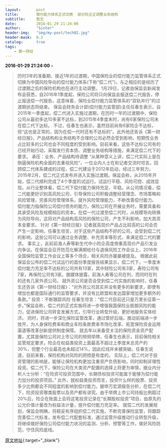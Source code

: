 ```yaml
---
layout:       post
title:        偿付能力体系正式切换  部分险企正调整业务结构
subtitle:     暂无
date:         2016-01-29 21:24:00
author:       "Sinter"
header-img:   "img/my-post/tech02.jpg"
header-mask:  0.3
catalog:      true
tags:
    - 第一财经
---
```


**2016-01-29 21:24:00**  **-**

> 历时3年的准备期、接近1年的过渡期，中国保险业的偿付能力监管体系正式切换为中国风险导向的偿付能力体系(下称“偿二代”)，与之相应的是经历了过渡期之后的保险机构也在进行主动调整。
1月29日，记者由保监会新闻发布会获悉，自2016年1季度起，保险公司将只向保监会报送偿二代报告，停止报送偿一代报告。这意味着，保险业偿付能力监管体系的“双轨并行”的过渡期状态将结束。
保监会财务会计部(偿付能力监管部)主任任春生表示，自2015年一季度起，偿二代进入实施过渡期，在历时一年的过渡期中，保险公司从最初多达10多家不达标，到2015年4季度末时，尚有6家保险公司未在偿二代下达标。
不过，任春生也表示，虽然目前尚有6家险企不达标，但“这也是正常的，因为在偿一代时还有不达标的”。此外他还告诉《第一财经日报》，产品结构和业务结构不合理的公司必然会受到影响，短期性业务占比较多的公司也会不同程度的受到影响。目前来看，这些不达标公司有的已经开始行动，采取发行资本债、调整业务结构等措施，来满足偿二代下的要求。
承压：业务、产品结构待调整
“从某种意义上讲，偿二代实际上是在倒逼保险机构全面的去重视风险”，一位业内人士在和记者交流时坦言。回顾偿二代体系建成的过程，偿二代建设于2012年启动，经过三年努力，2015年2月，偿二代正式发布并进入实施过渡期。保监会称，从2015年开始，偿二代顺利完成了4个季度的试运行。试运行平稳、风险可控、成效显现。从行业整体看，偿二代下偿付能力保持充足、平稳。从公司情况看，偿二代能更好识别高风险公司，引导保险公司积极调整经营理念、市场策略和风险管理，完善风险管理体系，提升风险管理能力，不断改善偿付能力。
偿付能力指保险公司偿付债务的能力，保险公司在开展业务时，需要具备和其承受风险及规模相应的资本。在偿一代过渡至偿二代时，从规模导向转换为风险导向，这将对产品结构高风险的保险公司，产生不利影响，加大其资本金要求。
针对《第一财经日报》记者就高现价产品占比较高的公司会否产生一定影响，任春生坦言，对于这些产品结构不好的公司，会受到偿二代的影响，这些公司可以通过业务调整、补充资本等形式，来满足偿二代的要求。
事实上，此前前海人寿等新生代中小险企高度倚重高现价产品引发业内争议。在保监会召开防范化解满期给付与退保风险工作会议上、2016年全国保险监管工作会议上等多个场合，相关风险亦屡屡被提及。
根据此前保监会公布的偿二代试运行的首份季度报告结果显示，偿二代下，一季度末偿付能力充足率不达标的公司共有13家，其中财险公司有3家，寿险公司有7家，再保险公司有3家。据媒体披露，前海人寿等公司在列，而同时在列的还有几家外资公司。
就外资公司是否会受到偿二代实施的影响时，任春生还告诉《第一财经日报》：“对外资公司其实并没有更多的新要求，即使有增加也都是国际通行的监管要求，并没有比欧盟和发达国家增加更多额外的条款。”
投资：不断跟踪风险
任春生坦言：“偿二代目前还只是万里长征第一步。”保监会称，偿二代的正式实施将进一步增强我国保险业抵御风险的能力，促进保险公司转变发展方式，引导行业转型升级，更好地服务实体经济。
同时，将进一步深化保险监管改革，通过管好后端，推动前端进一步放开，为人身保险费率和商业车险条款费率市场化改革、拓宽保险资金运用渠道等改革创新提供制度保障。
就去年以来备受关注的保险资金资产配置，尤其是保险公司对上市公司的频频举牌，任春生也表示，目前保险相关监管规定要求，险企在权益类投资上面最高不超过上季度末总资产的30%，但整个行业最高也未超过14%，因此红线并未被突破。任春生说道，目前来看，保险机构对风险的把控是有度的。
实际上，偿二代对于投资管理的影响是，能够让保险机构更加注重资产负债影响，同时抑制非理性投资。偿二代下，保险公司在大类资产配置的选择上将更为审慎，据业内分析人士分析：“在险资可投资范围中，长期债权投资可能属于能够为偿付能力加分的投资项目。”
此外，就权益类投资而言，投资什么样的股票、投资多少比例都会不同程度的影响到偿付能力。据申万宏源报告分析，在偿二代下，险资投资哪类股票以及资产都有讲究。由于举牌上市公司持股比例超过20%后，险企在账面上会将这笔投资记录在“长期股权投资”项目，由原先的公允价值计量改为权益法计量，提升偿付能力充足率。
就偿二代的发展规划，保监会明确，将稳妥有序组织偿二代实施，不断完善保险监管，将跟踪完善偿二代标准，发布偿二代配套标准，通过监管升级推动行业转型升级，将继续做好保险公司偿付能力状况的监测、分析、预警等工作，做好风险防范，守住风险底线。


[原文地址](http://www.yicai.com/news/4746082.html){:target="_blank"}


